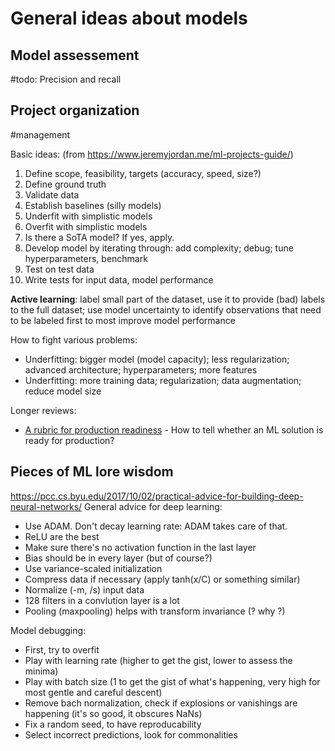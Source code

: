 # General ideas about models

## Model assessement

#todo: Precision and recall

## Project organization

#management

Basic ideas: (from https://www.jeremyjordan.me/ml-projects-guide/)
1. Define scope, feasibility, targets (accuracy, speed, size?)
2. Define ground truth
3. Validate data
4. Establish baselines (silly models)
5. Underfit with simplistic models
6. Overfit with simplistic models
7. Is there a SoTA model? If yes, apply.
8. Develop model by iterating through: add complexity; debug; tune hyperparameters, benchmark
9. Test on test data
10. Write tests for input data, model performance

**Active learning**: label small part of the dataset, use it to provide (bad) labels to the full dataset; use model uncertainty to identify observations that need to be labeled first to most improve model performance

How to fight various problems:
* Underfitting: bigger model (model capacity); less regularization; advanced architecture; hyperparameters; more features
* Underfitting: more training data; regularization; data augmentation; reduce model size

Longer reviews:
* [A rubric for production readiness](papers/Breck2017testing.md) - How to tell whether an ML solution is ready for production?

## Pieces of ML lore wisdom

https://pcc.cs.byu.edu/2017/10/02/practical-advice-for-building-deep-neural-networks/
General advice for deep learning:
* Use ADAM. Don't decay learning rate: ADAM takes care of that.
* ReLU are the best
* Make sure there's no activation function in the last layer
* Bias should be in every layer (but of course?)
* Use variance-scaled initialization
* Compress data if necessary (apply  tanh(x/C) or something similar)
* Normalize (-m, /s) input data
* 128 filters in a convlution layer is a lot
* Pooling (maxpooling) helps with transform invariance (? why ?)

Model debugging:
* First, try to overfit
* Play with learning rate (higher to get the gist, lower to assess the minima)
* Play with batch size (1 to get the gist of what's happening, very high for most gentle and careful descent)
* Remove bach normalization, check if explosions or vanishings are happening (it's so good, it obscures NaNs)
* Fix a random seed, to have reproducability
* Select incorrect predictions, look for commonalities